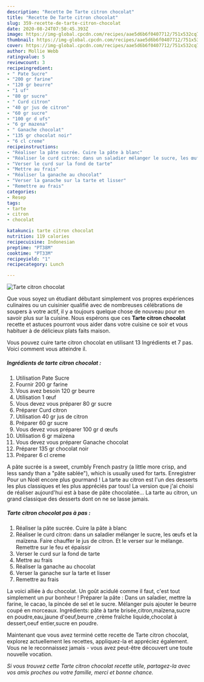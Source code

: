 ```yaml
---
description: "Recette De Tarte citron chocolat"
title: "Recette De Tarte citron chocolat"
slug: 359-recette-de-tarte-citron-chocolat
date: 2020-08-24T07:50:45.393Z
image: https://img-global.cpcdn.com/recipes/aae5d6b6f0407712/751x532cq70/tarte-citron-chocolat-photo-principale-de-la-recette.jpg
thumbnail: https://img-global.cpcdn.com/recipes/aae5d6b6f0407712/751x532cq70/tarte-citron-chocolat-photo-principale-de-la-recette.jpg
cover: https://img-global.cpcdn.com/recipes/aae5d6b6f0407712/751x532cq70/tarte-citron-chocolat-photo-principale-de-la-recette.jpg
author: Mollie Webb
ratingvalue: 5
reviewcount: 3
recipeingredient:
- " Pate Sucre"
- "200 gr farine"
- "120 gr beurre"
- "1 uf"
- "80 gr sucre"
- " Curd citron"
- "40 gr jus de citron"
- "60 gr sucre"
- "100 gr d ufs"
- "6 gr mazena"
- " Ganache chocolat"
- "135 gr chocolat noir"
- "6 cl creme"
recipeinstructions:
- "Réaliser la pâte sucrée. Cuire la pâte à blanc"
- "Réaliser le curd citron: dans un saladier mélanger le sucre, les œufs et la maïzena. Faire chauffer le jus de citron. Et le verser sur le mélange. Remettre sur le feu et épaissir"
- "Verser le curd sur la fond de tarte"
- "Mettre au frais"
- "Réaliser la ganache au chocolat"
- "Verser la ganache sur la tarte et lisser"
- "Remettre au frais"
categories:
- Resep
tags:
- tarte
- citron
- chocolat

katakunci: tarte citron chocolat 
nutrition: 119 calories
recipecuisine: Indonesian
preptime: "PT38M"
cooktime: "PT33M"
recipeyield: "1"
recipecategory: Lunch

---
```



![Tarte citron chocolat](https://img-global.cpcdn.com/recipes/aae5d6b6f0407712/751x532cq70/tarte-citron-chocolat-photo-principale-de-la-recette.jpg)

Que vous soyez un étudiant débutant simplement vos propres expériences culinaires ou un cuisinier qualifié avec de nombreuses célébrations de soupers à votre actif, il y a toujours quelque chose de nouveau pour en savoir plus sur la cuisine. Nous espérons que ces <strong> Tarte citron chocolat </strong> recette et astuces pourront vous aider dans votre cuisine ce soir et vous habituer à de délicieux plats faits maison.

<!--inarticleads1-->

Vous pouvez cuire tarte citron chocolat en utilisant 13 Ingrédients et 7 pas. Voici comment vous atteindre il.

##### Ingrédients de tarte citron chocolat :

1. Utilisation  Pate Sucre
1. Fournir 200 gr farine
1. Vous avez besoin 120 gr beurre
1. Utilisation 1 œuf
1. Vous devez vous préparer 80 gr sucre
1. Préparer  Curd citron
1. Utilisation 40 gr jus de citron
1. Préparer 60 gr sucre
1. Vous devez vous préparer 100 gr d œufs
1. Utilisation 6 gr maïzena
1. Vous devez vous préparer  Ganache chocolat
1. Préparer 135 gr chocolat noir
1. Préparer 6 cl creme


A pâte sucrée is a sweet, crumbly French pastry (a little more crisp, and less sandy than a &#34;pâte sablée&#34;), which is usually used for tarts. Enregistrer Pour un Noël encore plus gourmand ! La tarte au citron est l&#39;un des desserts les plus classiques et les plus appréciés par tous! La version que j&#39;ai choisi de réaliser aujourd&#39;hui est à base de pâte chocolatée… La tarte au citron, un grand classique des desserts dont on ne se lasse jamais. 

<!--inarticleads2-->

##### Tarte citron chocolat pas à pas :

1. Réaliser la pâte sucrée. Cuire la pâte à blanc
1. Réaliser le curd citron: dans un saladier mélanger le sucre, les œufs et la maïzena. Faire chauffer le jus de citron. Et le verser sur le mélange. Remettre sur le feu et épaissir
1. Verser le curd sur la fond de tarte
1. Mettre au frais
1. Réaliser la ganache au chocolat
1. Verser la ganache sur la tarte et lisser
1. Remettre au frais


La voici alliée à du chocolat. Un goût acidulé comme il faut, c&#39;est tout simplement un pur bonheur ! Préparer la pâte : Dans un saladier, mettre la farine, le cacao, la pincée de sel et le sucre. Mélanger puis ajouter le beurre coupé en morceaux. Ingrédients: pâte à tarte brisée,citron,maïzena,sucre en poudre,eau,jaune d&#39;oeuf,beurre ,crème fraîche liquide,chocolat à dessert,oeuf entier,sucre en poudre. 

<!--inarticleads1-->

<p>
Maintenant que vous avez terminé cette recette de Tarte citron chocolat, explorez actuellement les recettes, appliquez-la et appréciez également. Vous ne le reconnaissez jamais - vous avez peut-être découvert une toute nouvelle vocation.
</p>

<p>
<i>Si vous trouvez cette Tarte citron chocolat recette utile, partagez-la avec vos amis proches ou votre famille, merci et bonne chance.</i>
</p>
